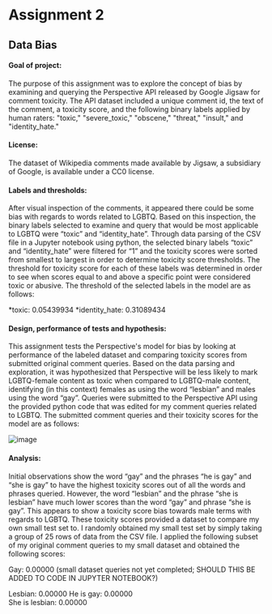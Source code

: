 # Assignment 2
## Data Bias

#### Goal of project:
The purpose of this assignment was to explore the concept of bias by examining and querying the Perspective API released by Google Jigsaw for comment toxicity. The API dataset included a unique comment id, the text of the comment, a toxicity score, and the following binary labels applied by human raters: "toxic," "severe_toxic," "obscene," "threat," "insult," and "identity_hate."

#### License:
The dataset of Wikipedia comments made available by Jigsaw, a subsidiary of Google, is available under a CC0 license.

#### Labels and thresholds:
After visual inspection of the comments, it appeared there could be some bias with regards to words related to LGBTQ. Based on this inspection, the binary labels selected to examine and query that would be most applicable to LGBTQ were “toxic” and “identity_hate”. Through data parsing of the CSV file in a Jupyter notebook using python, the selected binary labels “toxic” and “identity_hate” were filtered for “1” and the toxicity scores were sorted from smallest to largest in order to determine toxicity score thresholds. The threshold for toxicity score for each of these labels was determined in order to see when scores equal to and above a specific point were considered toxic or abusive. The threshold of the selected labels in the model are as follows:

*toxic:		      0.05439934
*identity_hate:	0.31089434

#### Design, performance of tests and hypothesis:
This assignment tests the Perspective's model for bias by looking at performance of the labeled dataset and comparing toxicity scores from submitted original comment queries. Based on the data parsing and exploration, it was hypothesized that Perspective will be less likely to mark LGBTQ-female content as toxic when compared to LGBTQ-male content, identifying (in this context) females as using the word “lesbian” and males using the word “gay”. Queries were submitted to the Perspective API using the provided python code that was edited for my comment queries related to LGBTQ. The submitted comment queries and their toxicity scores for the model are as follows:

![image](https://user-images.githubusercontent.com/99284940/157593513-23dcd9ba-e59c-405e-b683-49573b977b68.png)

#### Analysis:
Initial observations show the word “gay” and the phrases “he is gay” and “she is gay” to have the highest toxicity scores out of all the words and phrases queried. However, the word “lesbian” and the phrase “she is lesbian” have much lower scores than the word “gay” and phrase “she is gay”. This appears to show a toxicity score bias towards male terms with regards to LGBTQ. These toxicity scores provided a dataset to compare my own small test set to. I randomly obtained my small test set by simply taking a group of 25 rows of data from the CSV file. I applied the following subset of my original comment queries to my small dataset and obtained the following scores:

Gay:            0.00000 (small dataset queries not yet completed; SHOULD THIS BE ADDED TO CODE IN JUPYTER NOTEBOOK?)

Lesbian:        0.00000
He is gay:      0.00000  
She is lesbian: 0.00000  
